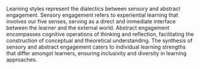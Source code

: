 
Learning styles represent the dialectics between sensory and abstract engagement. Sensory engagement refers to experiential learning that involves our five senses, serving as a direct and immediate interface between the learner and the external world. Abstract engagement encompasses cognitive operations of thinking and reflection, facilitating the construction of conceptual and theoretical understanding. The synthesis of sensory and abstract engagement caters to individual learning strengths that differ amongst learners, ensuring inclusivity and diversity in learning approaches.

